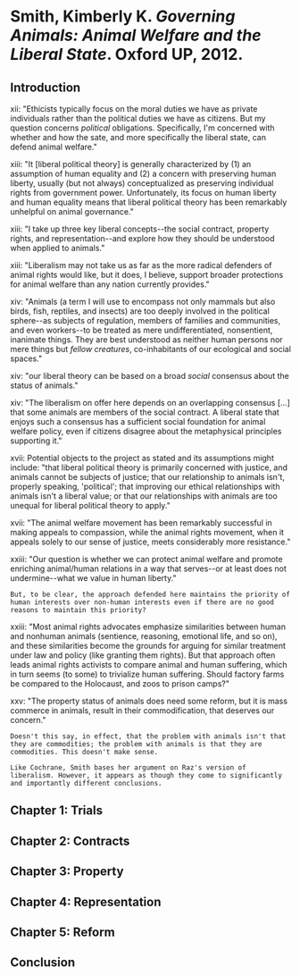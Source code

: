 Smith, Kimberly K. *Governing Animals: Animal Welfare and the Liberal State*. Oxford UP, 2012.
===

Introduction
---

xii:  "Ethicists typically focus on the moral duties we have as private individuals rather than the political duties we have as citizens. But my question concerns *political* obligations. Specifically, I'm concerned with whether and how the sate, and more specifically the liberal state, can defend animal welfare."

xiii:  "It [liberal political theory] is generally characterized by (1) an assumption of human equality and (2) a concern with preserving human liberty, usually (but not always) conceptualized as preserving individual rights from government power. Unfortunately, its focus on human liberty and human equality means that liberal political theory has been remarkably unhelpful on animal governance."

xiii:  "I take up three key liberal concepts--the social contract, property rights, and representation--and explore how they should be understood when applied to animals."

xiii:  "Liberalism may not take us as far as the more radical defenders of animal rights would like, but it does, I believe, support broader protections for animal welfare than any nation currently provides."

xiv:  "Animals (a term I will use to encompass not only mammals but also birds, fish, reptiles, and insects) are too deeply involved in the political sphere--as subjects of regulation, members of families and communities, and even workers--to be treated as mere undifferentiated, nonsentient, inanimate things. They are best understood as neither human persons nor mere things but *fellow creatures*, co-inhabitants of our ecological and social spaces."

xiv:  "our liberal theory can be based on a broad *social* consensus about the status of animals."

xiv:  "The liberalism on offer here depends on an overlapping consensus […] that some animals are members of the social contract. A liberal state that enjoys such a consensus has a sufficient social foundation for animal welfare policy, even if citizens disagree about the metaphysical principles supporting it."

xvii:  Potential objects to the project as stated and its assumptions might include: "that liberal political theory is primarily concerned with justice, and animals cannot be subjects of justice; that our relationship to animals isn't, properly speaking, 'political'; that improving our ethical relationships with animals isn't a liberal value; or that our relationships with animals are too unequal for liberal political theory to apply."

xvii:  "The animal welfare movement has been remarkably successful in making appeals to compassion, while the animal rights movement, when it appeals solely to our sense of justice, meets considerably more resistance."

xxiii:  "Our question is whether we can protect animal welfare and promote enriching animal/human relations in a way that serves--or at least does not undermine--what we value in human liberty."

	But, to be clear, the approach defended here maintains the priority of human interests over non-human interests even if there are no good reasons to maintain this priority?

xxiii:  "Most animal rights advocates emphasize similarities between human and nonhuman animals (sentience, reasoning, emotional life, and so on), and these similarities become the grounds for arguing for similar treatment under law and policy (like granting them rights). But that approach often leads animal rights activists to compare animal and human suffering, which in turn seems (to some) to trivialize human suffering. Should factory farms be compared to the Holocaust, and zoos to prison camps?"

xxv:  "The property status of animals does need some reform, but it is mass commerce in animals, result in their commodification, that deserves our concern."

	Doesn't this say, in effect, that the problem with animals isn't that they are commodities; the problem with animals is that they are commodities. This doesn't make sense.

	Like Cochrane, Smith bases her argument on Raz's version of liberalism. However, it appears as though they come to significantly and importantly different conclusions.

Chapter 1: Trials
---

Chapter 2: Contracts
---

Chapter 3: Property
---

Chapter 4: Representation
---

Chapter 5: Reform
---

Conclusion
---